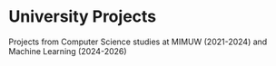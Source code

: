# University Projects

Projects from Computer Science studies at MIMUW (2021-2024) and Machine Learning (2024-2026)
